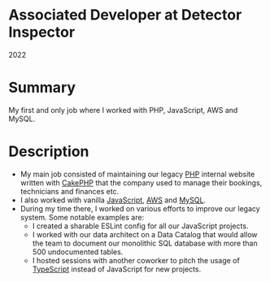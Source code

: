 # Associated Developer at Detector Inspector
2022

# Summary
My first and only job where I worked with PHP, JavaScript, AWS and MySQL.

# Description
- My main job consisted of maintaining our legacy [PHP](../skills/php.md) internal website written with [CakePHP](../skills/cakephp.md) that the company used to manage their bookings, technicians and finances etc.
- I also worked with vanilla [JavaScript](../skills/javascript.md), [AWS](../skills/aws.md) and [MySQL](../skills/mysql.md).
- During my time there, I worked on various efforts to improve our legacy system. Some notable examples are:
	- I created a sharable ESLint config for all our JavaScript projects.
	- I worked with our data architect on a Data Catalog that would allow the team to document our monolithic SQL database with more than 500 undocumented tables.
	- I hosted sessions with another coworker to pitch the usage of [TypeScript](../skills/typescript.md) instead of JavaScript for new projects.
